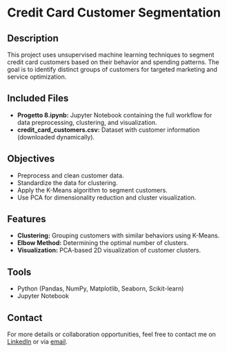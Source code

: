 # Credit Card Customer Segmentation

## Description
This project uses unsupervised machine learning techniques to segment credit card customers based on their behavior and spending patterns. The goal is to identify distinct groups of customers for targeted marketing and service optimization.

## Included Files
- **Progetto 8.ipynb:** Jupyter Notebook containing the full workflow for data preprocessing, clustering, and visualization.
- **credit_card_customers.csv:** Dataset with customer information (downloaded dynamically).

## Objectives
- Preprocess and clean customer data.  
- Standardize the data for clustering.  
- Apply the K-Means algorithm to segment customers.  
- Use PCA for dimensionality reduction and cluster visualization.

## Features
- **Clustering:** Grouping customers with similar behaviors using K-Means.  
- **Elbow Method:** Determining the optimal number of clusters.  
- **Visualization:** PCA-based 2D visualization of customer clusters.

## Tools
- Python (Pandas, NumPy, Matplotlib, Seaborn, Scikit-learn)  
- Jupyter Notebook

## Contact
For more details or collaboration opportunities, feel free to contact me on [LinkedIn](https://www.linkedin.com/in/mariofilizzola/) or via [email](mailto:filizzolamario@gmail.com).
